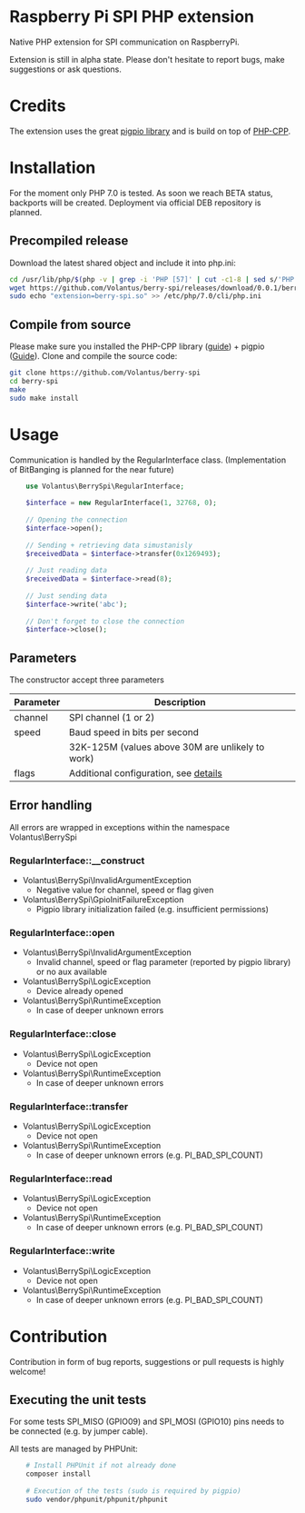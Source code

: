 # Raspberry Pi SPI PHP extension
Native PHP extension for SPI communication on RaspberryPi.

Extension is still in alpha state. Please don't hesitate to report bugs, make suggestions or ask questions.

# Credits
The extension uses the great [pigpio library](http://abyz.me.uk/rpi/pigpio/index.html) and is build on top of [PHP-CPP](http://www.php-cpp.com/).

# Installation
For the moment only PHP 7.0 is tested. As soon we reach BETA status, backports will be created.
Deployment via official DEB repository is planned.

## Precompiled release 
Download the latest shared object and include it into php.ini:
```bash
cd /usr/lib/php/$(php -v | grep -i 'PHP [57]' | cut -c1-8 | sed s/'PHP '//g | cut -c1-3)
wget https://github.com/Volantus/berry-spi/releases/download/0.0.1/berry-spi.so
sudo echo "extension=berry-spi.so" >> /etc/php/7.0/cli/php.ini
```
## Compile from source
Please make sure you installed the PHP-CPP library ([guide](http://www.php-cpp.com/documentation/install)) + pigpio ([Guide](http://abyz.me.uk/rpi/pigpio/download.html)).
Clone and compile the source code:
```bash
git clone https://github.com/Volantus/berry-spi
cd berry-spi
make
sudo make install
```


# Usage
Communication is handled by the RegularInterface class. (Implementation of BitBanging is planned for the near future)

```PHP
    use Volantus\BerrySpi\RegularInterface;
    
    $interface = new RegularInterface(1, 32768, 0);
    
    // Opening the connection
    $interface->open();
    
    // Sending + retrieving data simustanisly
    $receivedData = $interface->transfer(0x1269493);
    
    // Just reading data
    $receivedData = $interface->read(8);
        
    // Just sending data
    $interface->write('abc');
    
    // Don't forget to close the connection
    $interface->close();
```

## Parameters
The constructor accept three parameters

| Parameter     | Description                                                                             |
| ------------- |-----------------------------------------------------------------------------------------|
| channel       | SPI channel (1 or 2)                                                                    |
| speed         | Baud speed in bits per second                                                           |
|               | 32K-125M (values above 30M are unlikely to work)                                        |
| flags         | Additional configuration, see [details](http://abyz.me.uk/rpi/pigpio/cif.html#spiOpen)  |

## Error handling
All errors are wrapped in exceptions within the namespace Volantus\BerrySpi
### RegularInterface::__construct
* Volantus\BerrySpi\InvalidArgumentException
  * Negative value for channel, speed or flag given
* Volantus\BerrySpi\GpioInitFailureException
  * Pigpio library initialization failed (e.g. insufficient permissions)
  
### RegularInterface::open
* Volantus\BerrySpi\InvalidArgumentException
  * Invalid channel, speed or flag parameter (reported by pigpio library) or no aux available
* Volantus\BerrySpi\LogicException
  * Device already opened
* Volantus\BerrySpi\RuntimeException
  * In case of deeper unknown errors
  
### RegularInterface::close
* Volantus\BerrySpi\LogicException
  * Device not open
* Volantus\BerrySpi\RuntimeException
  * In case of deeper unknown errors
  
### RegularInterface::transfer
* Volantus\BerrySpi\LogicException
  * Device not open
* Volantus\BerrySpi\RuntimeException
  * In case of deeper unknown errors (e.g. PI_BAD_SPI_COUNT)
  
### RegularInterface::read
* Volantus\BerrySpi\LogicException
  * Device not open
* Volantus\BerrySpi\RuntimeException
  * In case of deeper unknown errors (e.g. PI_BAD_SPI_COUNT)
  
### RegularInterface::write
* Volantus\BerrySpi\LogicException
  * Device not open
* Volantus\BerrySpi\RuntimeException
  * In case of deeper unknown errors (e.g. PI_BAD_SPI_COUNT)
  
# Contribution
Contribution in form of bug reports, suggestions or pull requests is highly welcome!
## Executing the unit tests
For some tests SPI_MISO (GPIO09) and SPI_MOSI (GPIO10) pins needs to be connected (e.g. by jumper cable).

All tests are managed by PHPUnit:
```Bash
    # Install PHPUnit if not already done
    composer install
    
    # Execution of the tests (sudo is required by pigpio)
    sudo vendor/phpunit/phpunit/phpunit 
```





